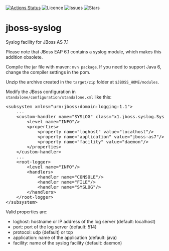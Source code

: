 [![Actions Status](https://github.com/kifj/jboss-syslog/workflows/Java%20CI/badge.svg)](https://github.com/kifj/jboss-syslog/actions) ![Licence](https://img.shields.io/github/license/kifj/jboss-syslog) ![Issues](https://img.shields.io/github/issues/kifj/jboss-syslog) ![Stars](https://img.shields.io/github/stars/kifj/jboss-syslog)

jboss-syslog
============

Syslog facility for JBoss AS 7.1

Please note that JBoss EAP 6.1 contains a syslog module, which makes this addition obsolete.

Compile the jar file with maven: `mvn package`. If you need to support Java 6, change the compiler settings in the pom.

Unzip the archive created in the `target/zip` folder at `$JBOSS_HOME/modules`.

Modify the JBoss configuration in `standalone/configuration/standalone.xml` like this:

<pre>
&lt;subsystem xmlns="urn:jboss:domain:logging:1.1"&gt;
    ...
    &lt;custom-handler name="SYSLOG" class="x1.jboss.syslog.SyslogHandler" module="x1.jboss-syslog"&gt;
        &lt;level name="INFO"/&gt;
        &lt;properties&gt;
            &lt;property name="loghost" value="localhost"/&gt;
            &lt;property name="application" value="jboss-as7"/&gt;
            &lt;property name="facility" value="daemon"/&gt;
        &lt;/properties&gt;
    &lt;/custom-handler&gt;
    ...
    &lt;root-logger&gt;
        &lt;level name="INFO"/&gt;
        &lt;handlers&gt;
            &lt;handler name="CONSOLE"/&gt;
            &lt;handler name="FILE"/&gt;
            &lt;handler name="SYSLOG"/&gt;
        &lt;/handlers&gt;
    &lt;/root-logger&gt;
&lt;/subsystem&gt;
</pre>

Valid properties are:

 * loghost: hostname or IP address of the log server (default: localhost)
 * port: port of the log server (default: 514)
 * protocol: udp (default) or tcp
 * application: name of the application (default: java)
 * facility: name of the syslog facility (default: daemon)
